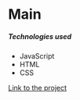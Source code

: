 # Main

##### Technologies used
- JavaScript
- HTML
- CSS

[Link to the project](https://mestr3z.github.io/main/)